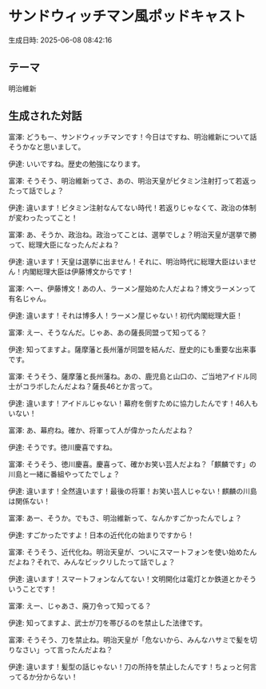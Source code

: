 # サンドウィッチマン風ポッドキャスト
生成日時: 2025-06-08 08:42:16

## テーマ
明治維新

## 生成された対話

富澤: どうもー、サンドウィッチマンです！今日はですね、明治維新について話そうかなと思いまして。

伊達: いいですね。歴史の勉強になります。

富澤: そうそう、明治維新ってさ、あの、明治天皇がビタミン注射打って若返ったって話でしょ？

伊達: 違います！ビタミン注射なんてない時代！若返りじゃなくて、政治の体制が変わったってこと！

富澤: あ、そうか、政治ね。政治ってことは、選挙でしょ？明治天皇が選挙で勝って、総理大臣になったんだよね？

伊達: 違います！天皇は選挙に出ません！それに、明治時代に総理大臣はいません！内閣総理大臣は伊藤博文からです！

富澤: へー、伊藤博文！あの人、ラーメン屋始めた人だよね？博文ラーメンって有名じゃん。

伊達: 違います！それは博多人！ラーメン屋じゃない！初代内閣総理大臣！

富澤: えー、そうなんだ。じゃあ、あの薩長同盟って知ってる？

伊達: 知ってますよ。薩摩藩と長州藩が同盟を結んだ、歴史的にも重要な出来事です。

富澤: そうそう、薩摩藩と長州藩ね。あの、鹿児島と山口の、ご当地アイドル同士がコラボしたんだよね？薩長46とか言って。

伊達: 違います！アイドルじゃない！幕府を倒すために協力したんです！46人もいない！

富澤: あ、幕府ね。確か、将軍って人が偉かったんだよね？

伊達: そうです。徳川慶喜ですね。

富澤: そうそう、徳川慶喜。慶喜って、確かお笑い芸人だよね？「麒麟です」の川島と一緒に番組やってたでしょ？

伊達: 違います！全然違います！最後の将軍！お笑い芸人じゃない！麒麟の川島は関係ない！

富澤: あー、そうか。でもさ、明治維新って、なんかすごかったんでしょ？

伊達: すごかったですよ！日本の近代化の始まりですから！

富澤: そうそう、近代化ね。明治天皇が、ついにスマートフォンを使い始めたんだよね？それで、みんなビックリしたって話でしょ？

伊達: 違います！スマートフォンなんてない！文明開化は電灯とか鉄道とかそういうことです！

富澤: えー、じゃあさ、廃刀令って知ってる？

伊達: 知ってますよ、武士が刀を帯びるのを禁止した法律です。

富澤: そうそう、刀を禁止ね。明治天皇が「危ないから、みんなハサミで髪を切りなさい」って言ったんだよね？

伊達: 違います！髪型の話じゃない！刀の所持を禁止したんです！ちょっと何言ってるか分からない！

